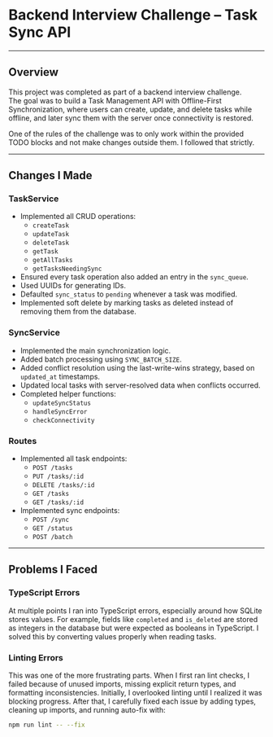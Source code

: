 # Backend Interview Challenge – Task Sync API

---

## Overview

This project was completed as part of a backend interview challenge.  
The goal was to build a Task Management API with Offline-First Synchronization, where users can create, update, and delete tasks while offline, and later sync them with the server once connectivity is restored.  

One of the rules of the challenge was to only work within the provided TODO blocks and not make changes outside them. I followed that strictly.

---

## Changes I Made

### TaskService
- Implemented all CRUD operations:
  - `createTask`
  - `updateTask`
  - `deleteTask`
  - `getTask`
  - `getAllTasks`
  - `getTasksNeedingSync`
- Ensured every task operation also added an entry in the `sync_queue`.
- Used UUIDs for generating IDs.
- Defaulted `sync_status` to `pending` whenever a task was modified.
- Implemented soft delete by marking tasks as deleted instead of removing them from the database.

### SyncService
- Implemented the main synchronization logic.
- Added batch processing using `SYNC_BATCH_SIZE`.
- Added conflict resolution using the last-write-wins strategy, based on `updated_at` timestamps.
- Updated local tasks with server-resolved data when conflicts occurred.
- Completed helper functions:
  - `updateSyncStatus`
  - `handleSyncError`
  - `checkConnectivity`

### Routes
- Implemented all task endpoints:
  - `POST /tasks`
  - `PUT /tasks/:id`
  - `DELETE /tasks/:id`
  - `GET /tasks`
  - `GET /tasks/:id`
- Implemented sync endpoints:
  - `POST /sync`
  - `GET /status`
  - `POST /batch`

---

## Problems I Faced

### TypeScript Errors
At multiple points I ran into TypeScript errors, especially around how SQLite stores values. For example, fields like `completed` and `is_deleted` are stored as integers in the database but were expected as booleans in TypeScript. I solved this by converting values properly when reading tasks.

### Linting Errors
This was one of the more frustrating parts. When I first ran lint checks, I failed because of unused imports, missing explicit return types, and formatting inconsistencies. Initially, I overlooked linting until I realized it was blocking progress. After that, I carefully fixed each issue by adding types, cleaning up imports, and running auto-fix with:

```bash
npm run lint -- --fix
